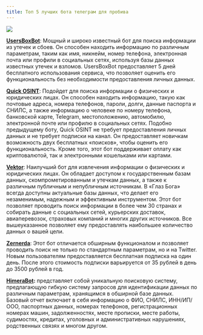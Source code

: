 ```yaml
---
title: Топ 5 лучших бота телеграм для пробива
---
```

![](https://raw.githubusercontent.com/probiv/probiv.github.io/master/images/bot_images.jpeg)

[**UsersBoxBot**](https://botprobiva.vip/usersbox/): Мощный и широко известный бот для поиска информации из утечек и сбоев. Он способен находить информацию по различным параметрам, таким как имя, никнейм, номер телефона, электронная почта или профили в социальных сетях, используя базы данных известных утечек и взломов. UsersBoxBot предоставляет 5 дней бесплатного использования сервиса, что позволяет оценить его функциональность без необходимости предоставления личных данных.

**[Quick OSINT](https://botprobiva.vip/quick-osin/)**: Подойдет для поиска информации о физических и юридических лицах. Он способен находить информацию, такую как почтовые адреса, номера телефонов, пароли, долги, данные паспорта и СНИЛС, а также информацию о человеке по номеру телефона, банковской карте, Telegram, местоположению, автомобилю, электронной почте или профилю в социальных сетях. Подобно предыдущему боту, Quick OSINT не требует предоставления личных данных и не требует подписки на канал. Он предоставляет новичкам возможность двух бесплатных «поисков», чтобы оценить его функциональность. Кроме того, этот бот поддерживает оплату как криптовалютой, так и электронными кошельками или картами.

**[Vektor](https://botprobiva.vip/Vektor/)**: Наилучший бот для извлечения информации о физических и юридических лицах. Он обладает доступом к государственным базам данных, скомпрометированным и утечкам данных, а также к различным публичным и непубличным источникам. В «Глаз Бога» всегда доступны актуальные базы данных, что делает его незаменимым, надежным и эффективным инструментом. Этот бот позволяет проводить поиск информации в более чем 30 странах и собирать данные с социальных сетей, курьерских доставок, авиаперевозок, страховых компаний и многих других источников. Все вышеуказанное позволяет ему предоставлять наибольшее количество данных о вашей цели.

[**Zernerda**](https://botprobiva.vip/zernerda/): Этот бот отличается обширным функционалом и позволяет проводить поиск не только по стандартным параметрам, но и на Twitter. Новым пользователям предоставляется бесплатная подписка на один день. После этого стоимость подписки варьируется от 35 рублей в день до 3500 рублей в год.

**[HimeraBot](https://botprobiva.vip/HimeraSearch/):** представляет собой уникальную поисковую систему, предлагающую гибкую систему запросов для идентификации данных по различным параметрам, хранящимся в обширной базе данных. Базовый отчет включает в себя информацию о ФИО, СНИЛС, ИНН/ИП/ООО, паспортных данных, номерах телефонов, регистрационных номерах машин, задолженностях, месте прописки, месте работы, судимостях, кредитах, уголовных и административных нарушениях, родственных связях и многом другом.
